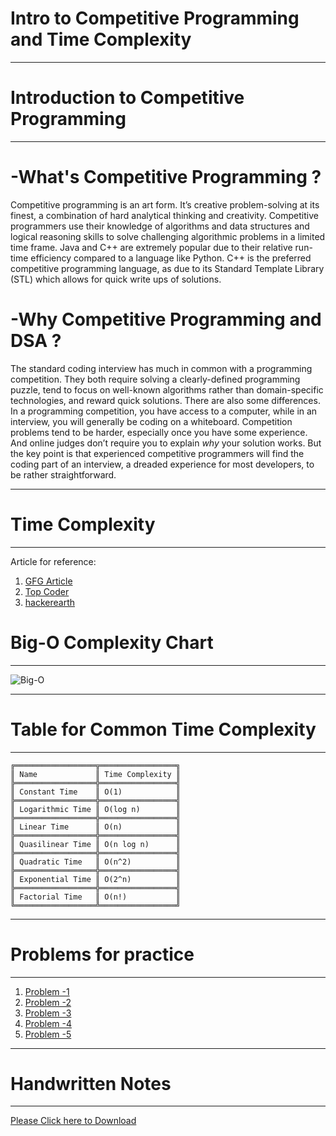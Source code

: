# Intro to Competitive Programming and Time Complexity 
------------------------------------------------

# Introduction to Competitive Programming
------------------------------------------------

# -What's Competitive Programming ?

Competitive programming is an art form. It’s creative problem-solving at its finest, a combination of hard analytical thinking and creativity.
Competitive programmers use their knowledge of algorithms and data structures and logical reasoning skills to solve challenging algorithmic problems in a limited time frame.
Java and C++ are extremely popular due to their relative run-time efficiency compared to a language like Python. C++ is the preferred competitive programming language, as due to its Standard Template Library (STL) which allows for quick write ups of solutions.

# -Why Competitive Programming and DSA ?
The standard coding interview has much in common with a programming competition. They both require solving a clearly-defined programming puzzle, tend to focus on well-known algorithms rather than domain-specific technologies, and reward quick solutions. There are also some differences. In a programming competition, you have access to a computer, while in an interview, you will generally be coding on a whiteboard. Competition problems tend to be harder, especially once you have some experience. And online judges don’t require you to explain _why_ your solution works. But the key point is that experienced competitive programmers will find the coding part of an interview, a dreaded experience for most developers, to be rather straightforward.

-----------------------------------------------------
# Time Complexity
------------------------------------------------------

Article for reference:
1. [GFG Article](https://www.geeksforgeeks.org/understanding-time-complexity-simple-examples/)
2. [Top Coder](https://www.topcoder.com/blog/learning-understanding-big-o-notation/)
3. [hackerearth](https://www.hackerearth.com/practice/basic-programming/complexity-analysis/time-and-space-complexity/tutorial/)

# Big-O Complexity Chart
-----------------------------------------------------
![Big-O](https://miro.medium.com/max/2928/1\*5ZLci3SuR0zM\_QlZOADv8Q.jpeg)

----------------------------------------------------

# Table for Common Time Complexity
--------------------------------------------------

```
╔══════════════════╦═════════════════╗  
║ Name             ║ Time Complexity ║  
╠══════════════════╬═════════════════╣  
║ Constant Time    ║ O(1)            ║  
╠══════════════════╬═════════════════╣  
║ Logarithmic Time ║ O(log n)        ║  
╠══════════════════╬═════════════════╣  
║ Linear Time      ║ O(n)            ║  
╠══════════════════╬═════════════════╣  
║ Quasilinear Time ║ O(n log n)      ║  
╠══════════════════╬═════════════════╣  
║ Quadratic Time   ║ O(n^2)          ║  
╠══════════════════╬═════════════════╣  
║ Exponential Time ║ O(2^n)          ║  
╠══════════════════╬═════════════════╣  
║ Factorial Time   ║ O(n!)           ║  
╚══════════════════╩═════════════════╝
```
-----------------------------------------------------
# Problems for practice
-----------------------------------------------------

1. [Problem -1]( https://www.interviewbit.com/problems/reccmpl2/)
2. [Problem -2](https://www.interviewbit.com/problems/nestedcmpl/)
3. [Problem -3](https://www.interviewbit.com/problems/nestedcmpl3/)
4. [Problem -4](https://www.interviewbit.com/problems/choose1/)
5. [Problem -5](https://www.interviewbit.com/problems/amortized1/)

-----------------------------------------------------
# Handwritten Notes
-----------------------------------------------------
[Please Click here to Download](https://drive.google.com/file/d/1vRofjOb7DgUtapJ0Fj6i3b7-0TLSUWKF/view?usp=sharing)
